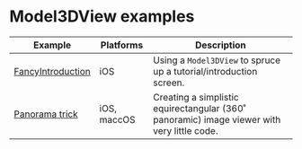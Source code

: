 # Model3DView examples

| Example | Platforms | Description |
| ------- | --------- | ----------- |
| [FancyIntroduction](FancyIntroduction) | iOS | Using a `Model3DView` to spruce up a tutorial/introduction screen. |
| [Panorama trick](PanoramaTrick) | iOS, maccOS | Creating a simplistic equirectangular (360˚ panoramic) image viewer with very little code. |